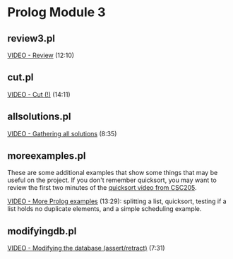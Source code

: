 # Prolog Module 3

## review3.pl

[VIDEO - Review](https://youtu.be/1WjP-_5DaUc) (12:10)

## cut.pl

[VIDEO - Cut (!)](https://youtu.be/Dh2gnnQ9lVY) (14:11)

## allsolutions.pl

[VIDEO - Gathering all solutions](https://youtu.be/mFtEDoFIaxE) (8:35)

## moreexamples.pl

These are some additional examples that show some things that may be useful on the project.  If you don't remember quicksort, you may want to review the first two minutes of the [quicksort video from CSC205](https://youtu.be/zWcDAFInFuU).

[VIDEO - More Prolog examples](https://youtu.be/43FCcgr5apU) (13:29): splitting a list, quicksort, testing if a list holds no duplicate elements, and a simple scheduling example.

## modifyingdb.pl

[VIDEO - Modifying the database (assert/retract)](https://youtu.be/dFEWzUqU5lo) (7:31)
